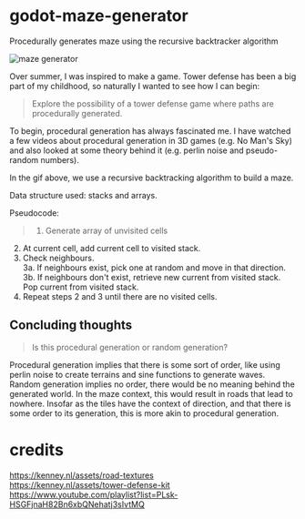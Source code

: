 # godot-maze-generator
 Procedurally generates maze using the recursive backtracker algorithm </br>

![maze generator](https://media.giphy.com/media/my632TvvKCHuqJFoSq/giphy.gif)

Over summer, I was inspired to make a game. Tower defense has been a big part of my childhood, so naturally I wanted to see how I can begin:

> Explore the possibility of a tower defense game where paths are procedurally generated.

To begin, procedural generation has always fascinated me. I have watched a few videos about procedural generation in 3D games (e.g. No Man's Sky) and also looked at some theory behind it (e.g. perlin noise and pseudo-random numbers).

In the gif above, we use a recursive backtracking algorithm to build a maze.

Data structure used: stacks and arrays.

Pseudocode:
 > 1. Generate array of unvisited cells
 2. At current cell, add current cell to visited stack.
 3. Check neighbours.  
  3a. If neighbours exist, pick one at random and move in that direction. </br> 
  3b. If neighbours don't exist, retrieve new current from visited stack. Pop current from visited stack.
 4. Repeat steps 2 and 3 until there are no visited cells.

## Concluding thoughts
> Is this procedural generation or random generation?

Procedural generation implies that there is some sort of order, like using perlin noise to create terrains and sine functions to generate waves. Random generation implies no order, there would be no meaning behind the generated world. In the maze context, this would result in roads that lead to nowhere. Insofar as the tiles have the context of direction, and that there is some order to its generation, this is more akin to procedural generation.



# credits </br>
 https://kenney.nl/assets/road-textures </br>
 https://kenney.nl/assets/tower-defense-kit </br>
 https://www.youtube.com/playlist?list=PLsk-HSGFjnaH82Bn6xbQNehatj3sIvtMQ </br>


